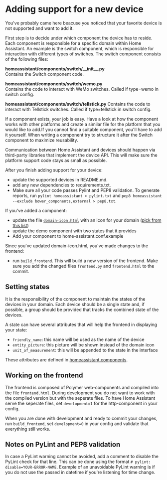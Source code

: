 # Adding support for a new device

You've probably came here beacuse you noticed that your favorite device is not supported and want to add it.

First step is to decide under which component the device has to reside. Each component is responsible for a specific domain within Home Assistant. An example is the switch component, which is responsible for interaction with different types of switches. The switch component consists of the following files:

**homeassistant/components/switch/\_\_init\_\_.py**<br />
Contains the Switch component code.

**homeassistant/components/switch/wemo.py**<br />
Contains the code to interact with WeMo switches. Called if type=wemo in switch config. 

**homeassistant/components/switch/tellstick.py**
Contains the code to interact with Tellstick switches. Called if type=tellstick in switch config.

If a component exists, your job is easy. Have a look at how the component works with other platforms and create a similar file for the platform that you would like to add.If you cannot find a suitable component, you'll have to add it yourself. When writing a component try to structure it after the Switch component to maximize reusability.

Communication between Home Assistant and devices should happen via third-party libraries that implement the device API. This will make sure the platform support code stays as small as possible.

After you finish adding support for your device:

 - update the supported devices in README.md.
 - add any new dependencies to requirements.txt.
 - Make sure all your code passes Pylint and PEP8 validation. To generate reports, run `pylint homeassistant > pylint.txt` and `pep8 homeassistant --exclude bower_components,external > pep8.txt`.

If you've added a component:

 - update the file [`domain-icon.html`](https://github.com/balloob/home-assistant/blob/master/homeassistant/components/http/www_static/polymer/domain-icon.html) with an icon for your domain ([pick from this list](https://www.polymer-project.org/components/core-icons/demo.html))
 - update the demo component with two states that it provides
 - Add your component to home-assistant.conf.example

Since you've updated domain-icon.html, you've made changes to the frontend:

 - run `build_frontend`. This will build a new version of the frontend. Make sure you add the changed files `frontend.py` and `frontend.html` to the commit.

## Setting states

It is the responsibility of the component to maintain the states of the devices in your domain. Each device should be a single state and, if possible, a group should be provided that tracks the combined state of the devices.

A state can have several attributes that will help the frontend in displaying your state:

 - `friendly_name`: this name will be used as the name of the device
 - `entity_picture`: this picture will be shown instead of the domain icon
 - `unit_of_measurement`: this will be appended to the state in the interface

These attributes are defined in [homeassistant.components](https://github.com/balloob/home-assistant/blob/master/homeassistant/components/__init__.py#L25).

## Working on the frontend

The frontend is composed of Polymer web-components and compiled into the file `frontend.html`. During development you do not want to work with the compiled version but with the seperate files. To have Home Assistant serve the seperate files, set `development=1` for the http-component in your config.

When you are done with development and ready to commit your changes, run `build_frontend`, set `development=0` in your config and validate that everything still works.

## Notes on PyLint and PEP8 validation

In case a PyLint warning cannot be avoided, add a comment to disable the PyLint check for that line. This can be done using the format `# pylint: disable=YOUR-ERROR-NAME`. Example of an unavoidable PyLint warning is if you do not use the passed in datetime if you're listening for time change.
